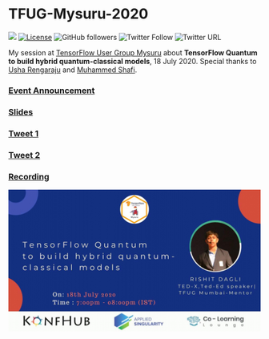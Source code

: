 # TFUG-Mysuru-2020 

[![](https://img.shields.io/badge/Rishit-Dagli-brightgreen.svg?colorB=00ff00)](https://www.rishit.tech)
[![License](https://img.shields.io/badge/License-Apache%202.0-blue.svg)](https://opensource.org/licenses/Apache-2.0)
![GitHub followers](https://img.shields.io/github/followers/Rishit-dagli?style=social)
![Twitter Follow](https://img.shields.io/twitter/follow/rishit_dagli?style=social)
![Twitter URL](https://img.shields.io/twitter/url?style=social&url=https%3A%2F%2Fgithub.com%2FRishit-dagli%2FTFUG-Mysuru-2020)

My session at [TensorFlow User Group Mysuru](https://www.meetup.com/TFUG-Mysuru/) about **TensorFlow Quantum to build hybrid quantum-classical models**, 18 July 2020. Special
thanks to [Usha Rengaraju](https://twitter.com/urengaraju) and [Muhammed Shafi](https://twitter.com/6991ifahs).

### [Event Announcement](https://www.meetup.com/TFUG-Mysuru/events/271789127/)

### [Slides](http://bit.ly/tfq-slides)

### [Tweet 1](https://twitter.com/URengaraju/status/1283017610062295043)

### [Tweet 2](https://twitter.com/rishit_dagli/status/1283020589414748165)

### [Recording](https://www.youtube.com/watch?v=4Xc4L-sOHks)

![](images/rishit-poster.jpeg)
